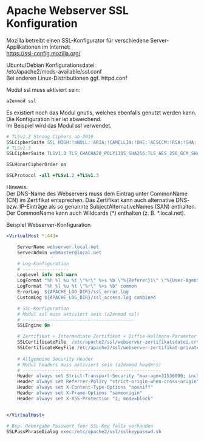 # Apache Webserver SSL Konfiguration

Mozilla betreibt einen SSL-Konfigurator für verschiedene Server-Applikationen im Internet:  
https://ssl-config.mozilla.org/

Ubuntu/Debian Konfigurationsdatei:  
/etc/apache2/mods-available/ssl.conf  
Bei anderen Linux-Distributionen ggf. httpd.conf

Modul ssl muss aktiviert sein:  
```bash
a2enmod ssl
```
Es existiert noch das Modul gnutls, welches ebenfalls genutzt werden kann.  
Die Konfiguration hier ist abweichend.  
Im Beispiel wird das Modul ssl verwendet.

```apache
# TLSv1.2 Strong Ciphers ab 2019
SSLCipherSuite SSL HIGH:!aNULL:!ARIA:!CAMELLIA:!DHE:!AESCCM:!RSA:!SHA:!AES128+SHA256:!AES256+SHA384
# TLSv1.3
SSLCipherSuite TLSv1.3 TLS_CHACHA20_POLY1305_SHA256:TLS_AES_256_GCM_SHA384:TLS_AES_128_GCM_SHA256

SSLHonorCipherOrder on

SSLProtocol -all +TLSv1.2 +TLSv1.3
```
Hinweis:  
Der DNS-Name des Webservers muss dem Eintrag unter CommonName (CN) im Zertifikat entsprechen.
Das Zertifikat kann auch alternative DNS- bzw. IP-Einträge als so genannte SubjectAlternativeNames (SAN) enthalten.
Der CommonName kann auch Wildcards (*) enthalten (z. B. *.local.net).

Beispiel Webserver-Konfiguration

```apache
<VirtualHost *:443>

    ServerName webserver.local.net
    ServerAdmin webmaster@local.net

    # Log-Konfiguration
    # -----------------
    LogLevel info ssl:warn
    LogFormat "%h %l %u %t \"%r\" %>s %b \"%{Referer}i\" \"%{User-Agent}i\"" combined
    LogFormat "%h %l %u %t \"%r\" %>s %b" common
    ErrorLog  ${APACHE_LOG_DIR}/ssl_error.log
    CustomLog ${APACHE_LOG_DIR}/ssl_access.log combined

    # SSL-Konfiguration
    # Modul ssl muss aktiviert sein (a2enmod ssl)
    # -----------------------------------------
    SSLEngine On

    # Zertifikat + Intermediate-Zertifikat + Diffie-Hellmann-Parameter
    SSLCertificateFile  /etc/apache2/ssl/webserver-zertifikatsdatei.crt
    SSLCertificateKeyFile /etc/apache2/ssl/webserver-zertifikat-private.key
 
    # Allgemeine Security Header
    # Modul headers muss aktiviert sein (a2enmod headers)
    # ---------------------------------------------------
    Header always set Strict-Transport-Security "max-age=31536000; includeSubDomains"
    Header always set Referrer-Policy "strict-origin-when-cross-origin"
    Header always set X-Content-Type-Options "nosniff"
    Header always set X-Frame-Options "sameorigin"
    Header always set X-XSS-Protection "1; mode=block"


</VirtualHost>

# Bsp. Uebergabe Passwort fuer SSL-Key falls vorhanden
SSLPassPhraseDialog exec:/etc/apache2/ssl/sslkeypasswd.sh
```